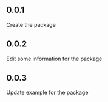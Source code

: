 ## 0.0.1

Create the package

## 0.0.2

Edit some information for the package

## 0.0.3

Update example for the package
